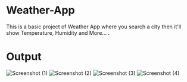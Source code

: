 # Weather-App
This is a basic project of Weather App where you search a city then it'll show Temperature, Humidity and More... .

# Output
![Screenshot (1)](https://github.com/user-attachments/assets/ac24ebd0-50d0-445a-bdb8-372afcfc98cd)
![Screenshot (2)](https://github.com/user-attachments/assets/73ec717e-8215-4c41-bc7a-046e7469751f)
![Screenshot (3)](https://github.com/user-attachments/assets/296b9699-afc8-4086-8ffd-508705978f5a)
![Screenshot (4)](https://github.com/user-attachments/assets/fadc6af6-5e87-4400-b3e7-6741fbcef2c6)
